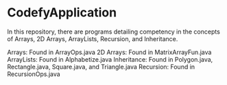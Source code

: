 # CodefyApplication
In this repository, there are programs detailing competency in the concepts of Arrays, 2D Arrays, ArrayLists, Recursion, and Inheritance.

Arrays: Found in ArrayOps.java
2D Arrays: Found in MatrixArrayFun.java
ArrayLists: Found in Alphabetize.java
Inheritance: Found in Polygon.java, Rectangle.java, Square.java, and Triangle.java
Recursion: Found in RecursionOps.java
